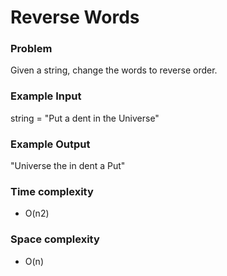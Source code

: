 # Reverse Words

### Problem

Given a string, change the words to reverse order.

### Example Input

string = "Put a dent in the Universe"

### Example Output

"Universe the in dent a Put"

### Time complexity

- O(n2)

### Space complexity

- O(n)
